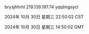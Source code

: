 brysjhhrhl 219.139.197.74 yqqlmgsycl

2024年 10月 30日 星期三 22:50:02 CST

2024年 10月 30日 星期三 14:50:02 GMT
